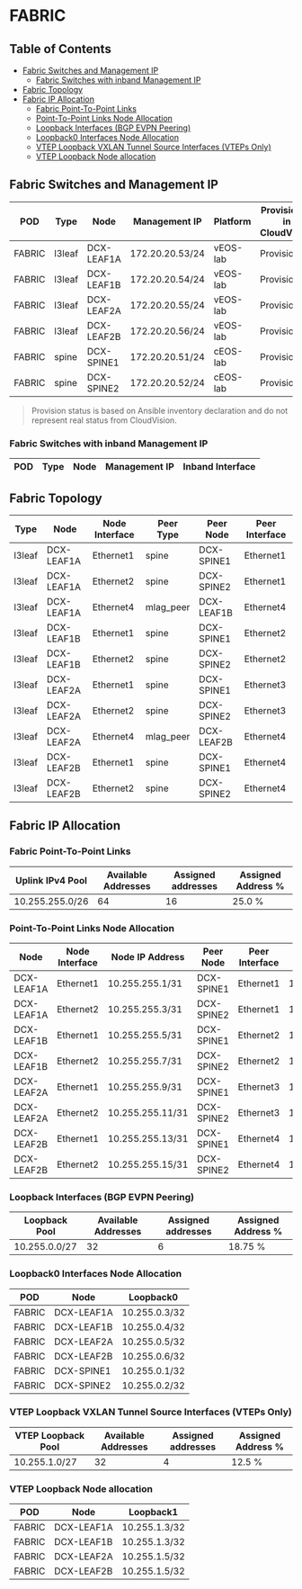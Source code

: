 # FABRIC

## Table of Contents

- [Fabric Switches and Management IP](#fabric-switches-and-management-ip)
  - [Fabric Switches with inband Management IP](#fabric-switches-with-inband-management-ip)
- [Fabric Topology](#fabric-topology)
- [Fabric IP Allocation](#fabric-ip-allocation)
  - [Fabric Point-To-Point Links](#fabric-point-to-point-links)
  - [Point-To-Point Links Node Allocation](#point-to-point-links-node-allocation)
  - [Loopback Interfaces (BGP EVPN Peering)](#loopback-interfaces-bgp-evpn-peering)
  - [Loopback0 Interfaces Node Allocation](#loopback0-interfaces-node-allocation)
  - [VTEP Loopback VXLAN Tunnel Source Interfaces (VTEPs Only)](#vtep-loopback-vxlan-tunnel-source-interfaces-vteps-only)
  - [VTEP Loopback Node allocation](#vtep-loopback-node-allocation)

## Fabric Switches and Management IP

| POD | Type | Node | Management IP | Platform | Provisioned in CloudVision | Serial Number |
| --- | ---- | ---- | ------------- | -------- | -------------------------- | ------------- |
| FABRIC | l3leaf | DCX-LEAF1A | 172.20.20.53/24 | vEOS-lab | Provisioned | - |
| FABRIC | l3leaf | DCX-LEAF1B | 172.20.20.54/24 | vEOS-lab | Provisioned | - |
| FABRIC | l3leaf | DCX-LEAF2A | 172.20.20.55/24 | vEOS-lab | Provisioned | - |
| FABRIC | l3leaf | DCX-LEAF2B | 172.20.20.56/24 | vEOS-lab | Provisioned | - |
| FABRIC | spine | DCX-SPINE1 | 172.20.20.51/24 | cEOS-lab | Provisioned | - |
| FABRIC | spine | DCX-SPINE2 | 172.20.20.52/24 | cEOS-lab | Provisioned | - |

> Provision status is based on Ansible inventory declaration and do not represent real status from CloudVision.

### Fabric Switches with inband Management IP

| POD | Type | Node | Management IP | Inband Interface |
| --- | ---- | ---- | ------------- | ---------------- |

## Fabric Topology

| Type | Node | Node Interface | Peer Type | Peer Node | Peer Interface |
| ---- | ---- | -------------- | --------- | ----------| -------------- |
| l3leaf | DCX-LEAF1A | Ethernet1 | spine | DCX-SPINE1 | Ethernet1 |
| l3leaf | DCX-LEAF1A | Ethernet2 | spine | DCX-SPINE2 | Ethernet1 |
| l3leaf | DCX-LEAF1A | Ethernet4 | mlag_peer | DCX-LEAF1B | Ethernet4 |
| l3leaf | DCX-LEAF1B | Ethernet1 | spine | DCX-SPINE1 | Ethernet2 |
| l3leaf | DCX-LEAF1B | Ethernet2 | spine | DCX-SPINE2 | Ethernet2 |
| l3leaf | DCX-LEAF2A | Ethernet1 | spine | DCX-SPINE1 | Ethernet3 |
| l3leaf | DCX-LEAF2A | Ethernet2 | spine | DCX-SPINE2 | Ethernet3 |
| l3leaf | DCX-LEAF2A | Ethernet4 | mlag_peer | DCX-LEAF2B | Ethernet4 |
| l3leaf | DCX-LEAF2B | Ethernet1 | spine | DCX-SPINE1 | Ethernet4 |
| l3leaf | DCX-LEAF2B | Ethernet2 | spine | DCX-SPINE2 | Ethernet4 |

## Fabric IP Allocation

### Fabric Point-To-Point Links

| Uplink IPv4 Pool | Available Addresses | Assigned addresses | Assigned Address % |
| ---------------- | ------------------- | ------------------ | ------------------ |
| 10.255.255.0/26 | 64 | 16 | 25.0 % |

### Point-To-Point Links Node Allocation

| Node | Node Interface | Node IP Address | Peer Node | Peer Interface | Peer IP Address |
| ---- | -------------- | --------------- | --------- | -------------- | --------------- |
| DCX-LEAF1A | Ethernet1 | 10.255.255.1/31 | DCX-SPINE1 | Ethernet1 | 10.255.255.0/31 |
| DCX-LEAF1A | Ethernet2 | 10.255.255.3/31 | DCX-SPINE2 | Ethernet1 | 10.255.255.2/31 |
| DCX-LEAF1B | Ethernet1 | 10.255.255.5/31 | DCX-SPINE1 | Ethernet2 | 10.255.255.4/31 |
| DCX-LEAF1B | Ethernet2 | 10.255.255.7/31 | DCX-SPINE2 | Ethernet2 | 10.255.255.6/31 |
| DCX-LEAF2A | Ethernet1 | 10.255.255.9/31 | DCX-SPINE1 | Ethernet3 | 10.255.255.8/31 |
| DCX-LEAF2A | Ethernet2 | 10.255.255.11/31 | DCX-SPINE2 | Ethernet3 | 10.255.255.10/31 |
| DCX-LEAF2B | Ethernet1 | 10.255.255.13/31 | DCX-SPINE1 | Ethernet4 | 10.255.255.12/31 |
| DCX-LEAF2B | Ethernet2 | 10.255.255.15/31 | DCX-SPINE2 | Ethernet4 | 10.255.255.14/31 |

### Loopback Interfaces (BGP EVPN Peering)

| Loopback Pool | Available Addresses | Assigned addresses | Assigned Address % |
| ------------- | ------------------- | ------------------ | ------------------ |
| 10.255.0.0/27 | 32 | 6 | 18.75 % |

### Loopback0 Interfaces Node Allocation

| POD | Node | Loopback0 |
| --- | ---- | --------- |
| FABRIC | DCX-LEAF1A | 10.255.0.3/32 |
| FABRIC | DCX-LEAF1B | 10.255.0.4/32 |
| FABRIC | DCX-LEAF2A | 10.255.0.5/32 |
| FABRIC | DCX-LEAF2B | 10.255.0.6/32 |
| FABRIC | DCX-SPINE1 | 10.255.0.1/32 |
| FABRIC | DCX-SPINE2 | 10.255.0.2/32 |

### VTEP Loopback VXLAN Tunnel Source Interfaces (VTEPs Only)

| VTEP Loopback Pool | Available Addresses | Assigned addresses | Assigned Address % |
| ------------------ | ------------------- | ------------------ | ------------------ |
| 10.255.1.0/27 | 32 | 4 | 12.5 % |

### VTEP Loopback Node allocation

| POD | Node | Loopback1 |
| --- | ---- | --------- |
| FABRIC | DCX-LEAF1A | 10.255.1.3/32 |
| FABRIC | DCX-LEAF1B | 10.255.1.3/32 |
| FABRIC | DCX-LEAF2A | 10.255.1.5/32 |
| FABRIC | DCX-LEAF2B | 10.255.1.5/32 |
